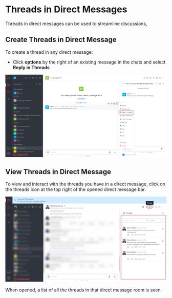 # Threads in Direct Messages

Threads in direct messages can be used to streamline discussions,

## Create Threads in Direct Message

To create a thread in any direct message:

* Click **options** by the right of an existing message in the chats and select **Reply in Threads**

![](<../../../../../.gitbook/assets/image (645) (1) (1).png>)

## View Threads in Direct Message

To view and interact with the threads you have in a direct message, click on the threads icon at the top right of the opened direct message bar.

![](<../../../../../.gitbook/assets/image (687) (1) (1) (1) (1) (1).png>)

When opened, a list of all the threads in that direct message room is seen

